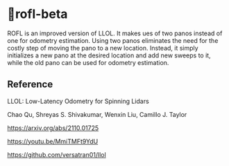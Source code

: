 # 🤣rofl-beta

ROFL is an improved version of LLOL.
It makes ues of two panos instead of one for odometry estimation.
Using two panos eliminates the need for the costly step of moving the pano to a new location.
Instead, it simply initializes a new pano at the desired location and add new sweeps to it, while the old pano can be used for odometry estimation.


## Reference

LLOL: Low-Latency Odometry for Spinning Lidars

Chao Qu, Shreyas S. Shivakumar, Wenxin Liu, Camillo J. Taylor

https://arxiv.org/abs/2110.01725

https://youtu.be/MmiTMFt9YdU

https://github.com/versatran01/llol
